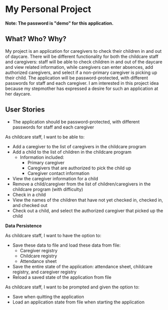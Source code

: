 # My Personal Project

**Note: The password is "demo" for this application.**

## What? Who? Why?

My project is an application for caregivers to check their children in and out of daycare. There will be different functionality for both the childcare staff and caregivers: staff will be able to check children in and out of the daycare and view related information, while caregivers can enter absences, add authorized caregivers, and select if a non-primary caregiver is picking up their child. The application will be password-protected, with different passwords for staff and each caregiver. I am interested in this project idea because my stepmother has expressed a desire for such an application at her daycare.

## User Stories

- The application should be password-protected, with different passwords for staff and each caregiver

As childcare staff, I want to be able to:
- Add a caregiver to the list of caregivers in the childcare program
- Add a child to the list of children in the childcare program
  - Information included:
    - Primary caregiver
    - Caregivers that are authorized to pick the child up
    - Caregiver contact information
- View the caregiver information for a child
- Remove a child/caregiver from the list of children/caregivers in the childcare program (with difficulty)
- Check in a child
- View the names of the children that have not yet checked in, checked in, and checked out
- Check out a child, and select the authorized caregiver that picked up the child

**Data Persistence**

As childcare staff, I want to have the option to:
- Save these data to file and load these data from file:
  - Caregiver registry
  - Childcare registry
  - Attendance sheet
- Save the entire state of the application: attendance sheet, childcare registry, and caregiver registry
- Reload a saved state of the application from file

As childcare staff, I want to be prompted and given the option to:
- Save when quitting the application
- Load an application state from file when starting the application